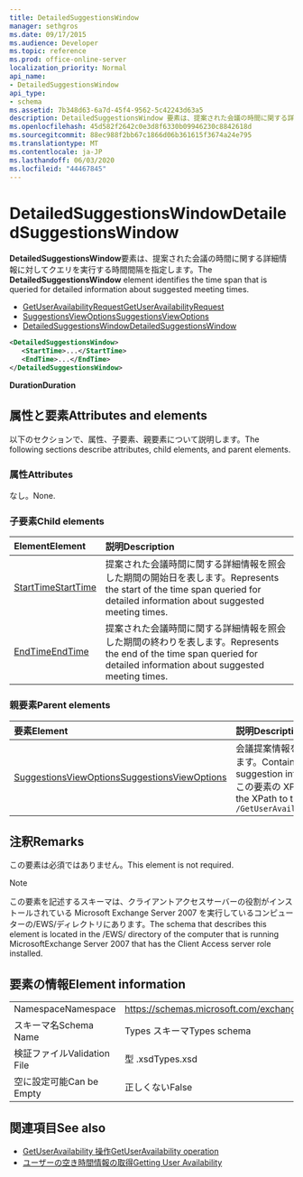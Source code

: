 ```yaml
---
title: DetailedSuggestionsWindow
manager: sethgros
ms.date: 09/17/2015
ms.audience: Developer
ms.topic: reference
ms.prod: office-online-server
localization_priority: Normal
api_name:
- DetailedSuggestionsWindow
api_type:
- schema
ms.assetid: 7b348d63-6a7d-45f4-9562-5c42243d63a5
description: DetailedSuggestionsWindow 要素は、提案された会議の時間に関する詳細情報に対してクエリを実行する時間間隔を指定します。
ms.openlocfilehash: 45d582f2642c0e3d8f6330b09946230c8842618d
ms.sourcegitcommit: 88ec988f2bb67c1866d06b361615f3674a24e795
ms.translationtype: MT
ms.contentlocale: ja-JP
ms.lasthandoff: 06/03/2020
ms.locfileid: "44467845"
---
```

# <a name="detailedsuggestionswindow"></a><span data-ttu-id="291a8-103">DetailedSuggestionsWindow</span><span class="sxs-lookup"><span data-stu-id="291a8-103">DetailedSuggestionsWindow</span></span>

<span data-ttu-id="291a8-104">**DetailedSuggestionsWindow**要素は、提案された会議の時間に関する詳細情報に対してクエリを実行する時間間隔を指定します。</span><span class="sxs-lookup"><span data-stu-id="291a8-104">The **DetailedSuggestionsWindow** element identifies the time span that is queried for detailed information about suggested meeting times.</span></span> 
  
- [<span data-ttu-id="291a8-105">GetUserAvailabilityRequest</span><span class="sxs-lookup"><span data-stu-id="291a8-105">GetUserAvailabilityRequest</span></span>](getuseravailabilityrequest.md) 
- [<span data-ttu-id="291a8-106">SuggestionsViewOptions</span><span class="sxs-lookup"><span data-stu-id="291a8-106">SuggestionsViewOptions</span></span>](suggestionsviewoptions.md) 
- [<span data-ttu-id="291a8-107">DetailedSuggestionsWindow</span><span class="sxs-lookup"><span data-stu-id="291a8-107">DetailedSuggestionsWindow</span></span>](detailedsuggestionswindow.md)
  
```xml
<DetailedSuggestionsWindow>
   <StartTime>...</StartTime>
   <EndTime>...</EndTime>
</DetailedSuggestionsWindow>
```

 <span data-ttu-id="291a8-108">**Duration**</span><span class="sxs-lookup"><span data-stu-id="291a8-108">**Duration**</span></span>
## <a name="attributes-and-elements"></a><span data-ttu-id="291a8-109">属性と要素</span><span class="sxs-lookup"><span data-stu-id="291a8-109">Attributes and elements</span></span>

<span data-ttu-id="291a8-110">以下のセクションで、属性、子要素、親要素について説明します。</span><span class="sxs-lookup"><span data-stu-id="291a8-110">The following sections describe attributes, child elements, and parent elements.</span></span>
  
### <a name="attributes"></a><span data-ttu-id="291a8-111">属性</span><span class="sxs-lookup"><span data-stu-id="291a8-111">Attributes</span></span>

<span data-ttu-id="291a8-112">なし。</span><span class="sxs-lookup"><span data-stu-id="291a8-112">None.</span></span>
  
### <a name="child-elements"></a><span data-ttu-id="291a8-113">子要素</span><span class="sxs-lookup"><span data-stu-id="291a8-113">Child elements</span></span>

|<span data-ttu-id="291a8-114">**Element**</span><span class="sxs-lookup"><span data-stu-id="291a8-114">**Element**</span></span>|<span data-ttu-id="291a8-115">**説明**</span><span class="sxs-lookup"><span data-stu-id="291a8-115">**Description**</span></span>|
|:-----|:-----|
|[<span data-ttu-id="291a8-116">StartTime</span><span class="sxs-lookup"><span data-stu-id="291a8-116">StartTime</span></span>](starttime.md) <br/> |<span data-ttu-id="291a8-117">提案された会議時間に関する詳細情報を照会した期間の開始日を表します。</span><span class="sxs-lookup"><span data-stu-id="291a8-117">Represents the start of the time span queried for detailed information about suggested meeting times.</span></span>  <br/> |
|[<span data-ttu-id="291a8-118">EndTime</span><span class="sxs-lookup"><span data-stu-id="291a8-118">EndTime</span></span>](endtime.md) <br/> |<span data-ttu-id="291a8-119">提案された会議時間に関する詳細情報を照会した期間の終わりを表します。</span><span class="sxs-lookup"><span data-stu-id="291a8-119">Represents the end of the time span queried for detailed information about suggested meeting times.</span></span>  <br/> |
   
### <a name="parent-elements"></a><span data-ttu-id="291a8-120">親要素</span><span class="sxs-lookup"><span data-stu-id="291a8-120">Parent elements</span></span>

|<span data-ttu-id="291a8-121">**要素**</span><span class="sxs-lookup"><span data-stu-id="291a8-121">**Element**</span></span>|<span data-ttu-id="291a8-122">**説明**</span><span class="sxs-lookup"><span data-stu-id="291a8-122">**Description**</span></span>|
|:-----|:-----|
|[<span data-ttu-id="291a8-123">SuggestionsViewOptions</span><span class="sxs-lookup"><span data-stu-id="291a8-123">SuggestionsViewOptions</span></span>](suggestionsviewoptions.md) <br/> |<span data-ttu-id="291a8-124">会議提案情報を取得するためのオプションが含まれています。</span><span class="sxs-lookup"><span data-stu-id="291a8-124">Contains the options for obtaining meeting suggestion information.</span></span>  <br/> <span data-ttu-id="291a8-125">この要素の XPath を次に示します。</span><span class="sxs-lookup"><span data-stu-id="291a8-125">The following is the XPath to this element:</span></span>  <br/>  `/GetUserAvailabilityRequest/SuggestionViewOptions` <br/> |
   
## <a name="remarks"></a><span data-ttu-id="291a8-126">注釈</span><span class="sxs-lookup"><span data-stu-id="291a8-126">Remarks</span></span>

<span data-ttu-id="291a8-127">この要素は必須ではありません。</span><span class="sxs-lookup"><span data-stu-id="291a8-127">This element is not required.</span></span>
  
> [!NOTE]
> <span data-ttu-id="291a8-128">この要素を記述するスキーマは、クライアントアクセスサーバーの役割がインストールされている Microsoft Exchange Server 2007 を実行しているコンピューターの/EWS/ディレクトリにあります。</span><span class="sxs-lookup"><span data-stu-id="291a8-128">The schema that describes this element is located in the /EWS/ directory of the computer that is running MicrosoftExchange Server 2007 that has the Client Access server role installed.</span></span> 
  
## <a name="element-information"></a><span data-ttu-id="291a8-129">要素の情報</span><span class="sxs-lookup"><span data-stu-id="291a8-129">Element information</span></span>

|||
|:-----|:-----|
|<span data-ttu-id="291a8-130">Namespace</span><span class="sxs-lookup"><span data-stu-id="291a8-130">Namespace</span></span>  <br/> |https://schemas.microsoft.com/exchange/services/2006/types  <br/> |
|<span data-ttu-id="291a8-131">スキーマ名</span><span class="sxs-lookup"><span data-stu-id="291a8-131">Schema Name</span></span>  <br/> |<span data-ttu-id="291a8-132">Types スキーマ</span><span class="sxs-lookup"><span data-stu-id="291a8-132">Types schema</span></span>  <br/> |
|<span data-ttu-id="291a8-133">検証ファイル</span><span class="sxs-lookup"><span data-stu-id="291a8-133">Validation File</span></span>  <br/> |<span data-ttu-id="291a8-134">型 .xsd</span><span class="sxs-lookup"><span data-stu-id="291a8-134">Types.xsd</span></span>  <br/> |
|<span data-ttu-id="291a8-135">空に設定可能</span><span class="sxs-lookup"><span data-stu-id="291a8-135">Can be Empty</span></span>  <br/> |<span data-ttu-id="291a8-136">正しくない</span><span class="sxs-lookup"><span data-stu-id="291a8-136">False</span></span>  <br/> |
   
## <a name="see-also"></a><span data-ttu-id="291a8-137">関連項目</span><span class="sxs-lookup"><span data-stu-id="291a8-137">See also</span></span>

- [<span data-ttu-id="291a8-138">GetUserAvailability 操作</span><span class="sxs-lookup"><span data-stu-id="291a8-138">GetUserAvailability operation</span></span>](getuseravailability-operation.md)
- [<span data-ttu-id="291a8-139">ユーザーの空き時間情報の取得</span><span class="sxs-lookup"><span data-stu-id="291a8-139">Getting User Availability</span></span>](https://msdn.microsoft.com/library/d4133fcb-9b0f-4e6b-aadf-a389da83516a%28Office.15%29.aspx)

